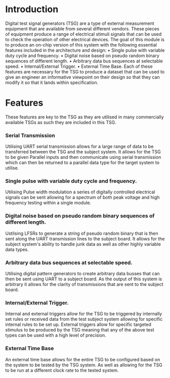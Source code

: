 Introduction
============
Digital test signal generators (TSG) are a type of external measurement equipment that are available from several different vendors. These pieces of equipment produce a range of electrical stimuli signals that can be used to check the operation of other electrical devices. The goal of this module is to produce an on-chip version of this system with the following essential features included in the architecture and design:
• Single pulse with variable duty cycle and frequency.
• Digital noise based on pseudo random binary sequences of different length.
• Arbitrary data bus sequences at selectable speed.
• Internal/External Trigger.
• External Time Base.
Each of these features are necessary for the TSG to produce a dataset that can be used to give an engineer an informative viewpoint on their design so that they can modify it so that it lands within specification.


Features
========
These features are key to the TSG as they are utilised in many commercially available TSGs as such they are included in this TSG. 

### Serial Transmission
Utilising UART serial transmission allows for a large range of data to be transferred between the TSG and the subject system. It allows for the TSG to be given Parallel inputs and then communicate using serial transmission  which can then be returned to a parallel data type for the target system to utilise.


### Single pulse with variable duty cycle and frequency.
Utilising Pulse width modulation a series of digitally controlled electrical signals can be sent allowing for a spectrum of both peak voltage and high frequency testing within a single module.

### Digital noise based on pseudo random binary sequences of different length.
Ustilsing LFSRs to generate a string of pseudo random binary that is then sent along the UART transmission lines to the subject board. It allows for the subject system's ability to handle junk data as well as other highly variable data types.   

### Arbitrary data bus sequences at selectable speed.
Utilising digital pattern generators to create arbitrary data busses that can then be sent using UART to a subject board. As the output of this system is arbitrary it allows for the clarity of transmissions that are sent to the subject board. 

### Internal/External Trigger.
Internal and external triggers allow for the TSG to be triggered by internally set rules or received data from the test subject system allowing for specific internal rules to be set up. External triggers allow for specific targeted stimulus to be produced by the TSG meaning that any of the above test types can be used with a high level of precision.  

### External Time Base
An external time base allows for the entire TSG to be configured based on the system to be tested by the TSG system. As well as allowing for the TSG to be run at a different clock rate to the tested system.

